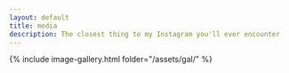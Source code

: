 ```yaml
---
layout: default
title: media
description: The closest thing to my Instagram you'll ever encounter
---
```



{% include image-gallery.html folder="/assets/gal/" %}